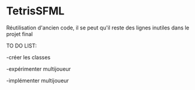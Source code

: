 # TetrisSFML

Réutilisation d'ancien code, il se peut qu'il reste des lignes inutiles dans le projet final

TO DO LIST:

-créer les classes

-expérimenter multijoueur

-implémenter multijoueur

